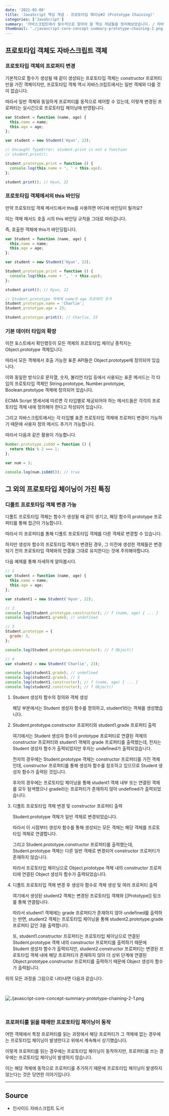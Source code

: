 ```yaml
---
date: '2021-02-08'
title: 'JavaScript 핵심 개념 - 프로토타입 체이닝#2 (Prototype Chaining)'
categories: ['JavaScript']
summary: '자바스크립트에서 필수적으로 알아야 할 핵심 개념들을 정리해보았습니다. / 자바스크립트에서의 프로토타입 체이닝 두 번째 이야기 (Prototype Chaining)'
thumbnail: './javascript-core-concept-summary-prototype-chaining-2.png'
---
```


## 프로토타입 객체도 자바스크립트 객체

### 프로토타입 객체의 프로퍼티 변경

기본적으로 함수가 생성될 때 같이 생성되는 프로토타입 객체는 constructor 프로퍼티만을 가진 객체이지만, 프로토타입 객체 역시 자바스크립트에서는 일반 객체와 다를 것이 없습니다.

따라서 일반 객체와 동일하게 프로퍼티를 동적으로 제어할 수 있는데, 이렇게 변경된 프로퍼티는 실시간으로 프로토타입 체이닝에 반영됩니다.

```jsx
var Student = function (name, age) {
  this.name = name;
  this.age = age;
};

var student = new Student('Hyun', 22);

// Uncaught TypeError: student.print is not a function
// student.print();

Student.prototype.print = function () {
  console.log(this.name + ', ' + this.age);
};

student.print(); // Hyun, 22
```

### 프로토타입 객체에서의 this 바인딩

만약 프로토타입 객체 메서드에서 this를 사용하면 어디에 바인딩이 될까요?

이는 객체 메서드 호출 시의 this 바인딩 규칙을 그대로 따라갑니다.

즉, 호출한 객체에 this가 바인딩됩니다.

```jsx
var Student = function (name, age) {
  this.name = name;
  this.age = age;
};

var student = new Student('Hyun', 22);

Student.prototype.print = function () {
  console.log(this.name + ', ' + this.age);
};

student.print(); // Hyun, 22

// Student.prototype 객체에 name과 age 프로퍼티 추가
Student.prototype.name = 'Charlie';
Student.prototype.age = 23;

Student.prototype.print(); // Charlie, 23
```

### 기본 데이터 타입의 확장

이전 포스트에서 확인했듯이 모든 객체의 프로토타입 체이닝 종착지는 Object.prototype 객체입니다.

따라서 모든 객체에서 호출 가능한 표준 API들은 Object.prototype에 정의되어 있습니다.

이와 동일한 방식으로 문자열, 숫자, 불리언 타입 등에서 사용되는 표준 메서드는 각 타입의 프로토타입 객체인 String.prototype, Number.prototype, Boolean.prototype 객체에 정의되어 있습니다.

ECMA Script 명세서에 따르면 각 타입별로 제공되어야 하는 메서드들은 각각의 프로토타입 객체 내에 정의해야 한다고 작성되어 있습니다.

그리고 자바스크립트에서는 각 타입별 표준 프로토타입 객체에 프로퍼티 변경이 가능하기 때문에 사용자 정의 메서드 추가가 가능합니다.

따라서 다음과 같은 활용이 가능합니다.

```jsx
Number.prototype.isOdd = function () {
  return this % 2 === 1;
};

var num = 3;

console.log(num.isOdd()); // true
```

## 그 외의 프로토타입 체이닝이 가진 특징

### 디폴트 프로토타입 객체 변경 가능

디폴트 프로토타입 객체는 함수가 생성될 때 같이 생기고, 해당 함수의 prototype 프로퍼티를 통해 접근이 가능합니다.

따라서 이 프로퍼티를 통해 디폴트 프로토타입 객체를 다른 객체로 변경할 수 있습니다.

하지만 생성자 함수의 프로토타입 객체가 변경된 경우, 그 이전에 생성한 객체들은 변경되기 전의 프로토타입 객체와의 연결을 그대로 유지한다는 것에 주의해야합니다.

다음 예제를 통해 자세하게 알아봅시다.

```jsx
// 1
var Student = function (name, age) {
  this.name = name;
  this.age = age;
};

var student1 = new Student('Hyun', 22);

// 2
console.log(Student.prototype.constructor); // f (name, age) { ... }
console.log(student1.grade); // undefined

// 3
Student.prototype = {
  grade: 3,
};

console.log(Student.prototype.constructor); // f Object()

// 4
var student2 = new Student('Charlie', 23);

console.log(student1.grade); // undefined
console.log(student2.grade); // 3
console.log(student1.constructor); // f (name, age) { ... }
console.log(student2.constructor); // f Object()
```

1. Student 생성자 함수의 정의와 객체 생성

   해당 부분에서는 Student 생성자 함수를 정의하고, student1라는 객체를 생성했습니다.

2. Student.prototype.constructor 프로퍼티와 student1.grade 프로퍼티 출력

   여기에서는 Student 생성자 함수의 prototype 프로퍼티로 연결된 객체의 constructor 프로퍼티와 student1 객체의 grade 프로퍼티를 출력했는데, 전자는 Student 생성자 함수가 출력되었지만 후자는 undefined가 출력되었습니다.

   전자의 경우에는 Student.prototype 객체는 constructor 프로퍼티를 가진 객체인데, constructor 프로퍼티를 통해 생성자 함수를 참조하고 있으므로 Student 생성자 함수가 출력된 것입니다.

   후자의 경우에는 프로토타입 체이닝을 통해 student1 객체 내부 또는 연결된 객체를 모두 탐색했으나 grade라는 프로퍼티가 존재하지 않아 undefined가 출력되었습니다.

3. 디폴트 프로토타입 객체 변경 및 constructor 프로퍼티 출력

   Student.prototype 객체가 일반 객체로 변경되었습니다.

   따라서 이 시점부터 생성자 함수를 통해 생성되는 모든 객체는 해당 객체를 프로토타입 객체로 연결합니다.

   그리고 Student.prototype.constructor 프로퍼티를 출력했는데, Student.prototype 객체는 다른 일반 객체로 변경되어 constructor 프로퍼티가 존재하지 않습니다.

   따라서 프로토타입 체이닝으로 Object.prototype 객체 내의 constructor 프로퍼티에 연결된 Object 생성자 함수가 출력되었습니다.

4. 디폴트 프로토타입 객체 변경 후 생성자 함수로 객체 생성 및 여러 프로퍼티 출력

   여기에서 생성된 student2 객체는 변경된 프로토타입 객체와 [[Prototype]] 링크를 통해 연결됩니다.

   따라서 student1 객체에는 grade 프로퍼티가 존재하지 않아 undefined를 출력하는 반면, student2 객체는 프로토타입 체이닝을 통해 student2.prototype.grade 프로퍼티 값인 3을 출력합니다.

   또, student1.constructor 프로퍼티는 프로토타입 체이닝으로 연결된 Student.prototype 객체 내의 constructor 프로퍼티를 출력하기 때문에 Student 생성자 함수가 출력되지만, student2.constructor 프로퍼티는 변경된 프로토타입 객체 내에 해당 프로퍼티가 존재하지 않아 더 상위 단계에 연결된 Object.prototype.constructor 프로퍼티를 출력하기 때문에 Object 생성자 함수가 출력됩니다.

위의 모든 과정을 그림으로 나타내면 다음과 같습니다.

<br />

![./javascript-core-concept-summary-prototype-chaining-2-1.png](./javascript-core-concept-summary-prototype-chaining-2-1.png)

<br />

### 프로퍼티를 읽을 때에만 프로토타입 체이닝이 동작

어떤 객체에서 특정 프로퍼티를 읽는 과정에서 해당 프로퍼티가 그 객체에 없는 경우에는 프로토타입 체이닝이 발생한다고 위에서 계속해서 상기했습니다.

이렇게 프로퍼티를 읽는 경우에는 프로토타입 체이닝이 동작하지만, 프로퍼티를 쓰는 경우에는 프로토타입 체이닝이 발생하지 않습니다.

이는 해당 객체에 동적으로 프로퍼티를 추가하기 때문에 프로토타입 체이닝이 발생하지 않는다는 것은 당연한 이야기입니다.

---

## Source

- 인사이드 자바스크립트 도서
